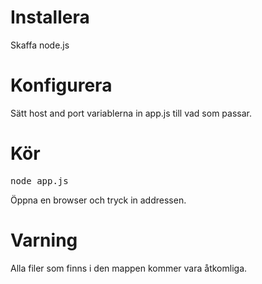 # Installera

Skaffa node.js

# Konfigurera

Sätt host and port variablerna in app.js till vad som passar.

# Kör

<pre>
node app.js
</pre>

Öppna en browser och tryck in addressen.

# Varning

Alla filer som finns i den mappen kommer vara åtkomliga.


